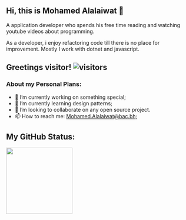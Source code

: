 
## Hi, this is Mohamed Alalaiwat 👋

A application developer who spends his free time reading and watching youtube videos about programming.

As a developer, i enjoy refactoring code till there is no place for improvement. Mostly I work with dotnet and javascript.

## Greetings visitor! ![visitors](https://visitor-badge.glitch.me/badge?page_id=page.id)

### About my Personal Plans:

- 👀 I’m currently working on something special;
- 🌱 I’m currently learning design patterns;
- 💞️ I’m looking to collaborate on any open source project.
- 📫 How to reach me: Mohamed.Alalaiwat@bac.bh;

## My GitHub Status:

<img height="180em" src="https://github-readme-stats.vercel.app/api?username=alalaiwat-m&show_icons=true&hide_border=true&&count_private=true&include_all_commits=true" />

<!---
alalaiwat-m/alalaiwat-m is a ✨ special ✨ repository because its `README.md` (this file) appears on your GitHub profile.
You can click the Preview link to take a look at your changes.
--->

